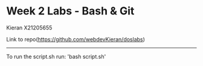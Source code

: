 # Week 2 Labs - Bash & Git
Kieran X21205655

Link to repo(https://github.com/webdevKieran/doslabs)

---

To run the script.sh run: 'bash script.sh'


